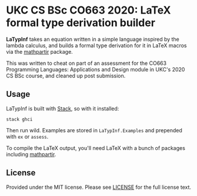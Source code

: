 # UKC CS BSc CO663 2020: LaTeX formal type derivation builder
[ctan-mathpartir]: https://ctan.org/pkg/mathpartir

**LaTypInf** takes an equation written in a simple language inspired by the
lambda calculus, and builds a formal type derivation for it in LaTeX macros via
the [mathpartir][ctan-mathpartir] package.

This was written to cheat on part of an assessment for the CO663 Programming
Languages: Applications and Design module in UKC's 2020 CS BSc course, and
cleaned up post submission.

## Usage
LaTypInf is built with [Stack](https://www.haskellstack.org), so with it
installed:

    stack ghci

Then run wild. Examples are stored in `LaTypInf.Examples` and prepended with
`ex` or `assess`.

To compile the LaTeX output, you'll need LaTeX with a bunch of packages
including [mathpartir][ctan-mathpartir].

## License
Provided under the MIT license. Please see [LICENSE](LICENSE) for the full
license text.
